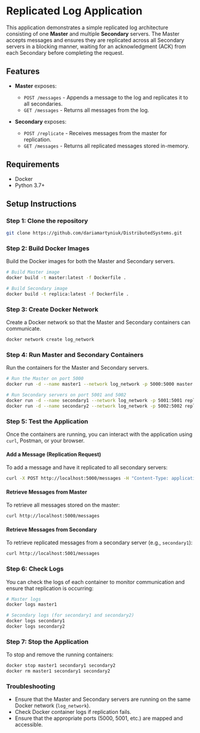 # Replicated Log Application

This application demonstrates a simple replicated log architecture consisting of one **Master** and multiple **Secondary** servers. The Master accepts messages and ensures they are replicated across all Secondary servers in a blocking manner, waiting for an acknowledgment (ACK) from each Secondary before completing the request.

## Features

- **Master** exposes:
  - `POST /messages` - Appends a message to the log and replicates it to all secondaries.
  - `GET /messages` - Returns all messages from the log.
  
- **Secondary** exposes:
  - `POST /replicate` - Receives messages from the master for replication.
  - `GET /messages` - Returns all replicated messages stored in-memory.

## Requirements

- Docker
- Python 3.7+
  
## Setup Instructions

### Step 1: Clone the repository

```bash
git clone https://github.com/dariamartyniuk/DistributedSystems.git
```

### Step 2: Build Docker Images

Build the Docker images for both the Master and Secondary servers.

```bash
# Build Master image
docker build -t master:latest -f Dockerfile .

# Build Secondary image
docker build -t replica:latest -f Dockerfile .
```

### Step 3: Create Docker Network

Create a Docker network so that the Master and Secondary containers can communicate.

```bash
docker network create log_network
```

### Step 4: Run Master and Secondary Containers

Run the containers for the Master and Secondary servers.

```bash
# Run the Master on port 5000
docker run -d --name master1 --network log_network -p 5000:5000 master:latest

# Run Secondary servers on port 5001 and 5002
docker run -d --name secondary1 --network log_network -p 5001:5001 replica:latest
docker run -d --name secondary2 --network log_network -p 5002:5002 replica:latest
```

### Step 5: Test the Application

Once the containers are running, you can interact with the application using `curl`, Postman, or your browser.

#### Add a Message (Replication Request)
To add a message and have it replicated to all secondary servers:
```bash
curl -X POST http://localhost:5000/messages -H "Content-Type: application/json" -d '{"message":"Hello from master"}'
```

#### Retrieve Messages from Master
To retrieve all messages stored on the master:
```bash
curl http://localhost:5000/messages
```

#### Retrieve Messages from Secondary
To retrieve replicated messages from a secondary server (e.g., `secondary1`):
```bash
curl http://localhost:5001/messages
```

### Step 6: Check Logs

You can check the logs of each container to monitor communication and ensure that replication is occurring:

```bash
# Master logs
docker logs master1

# Secondary logs (for secondary1 and secondary2)
docker logs secondary1
docker logs secondary2
```

### Step 7: Stop the Application

To stop and remove the running containers:
```bash
docker stop master1 secondary1 secondary2
docker rm master1 secondary1 secondary2
```

### Troubleshooting

- Ensure that the Master and Secondary servers are running on the same Docker network (`log_network`).
- Check Docker container logs if replication fails.
- Ensure that the appropriate ports (5000, 5001, etc.) are mapped and accessible.
